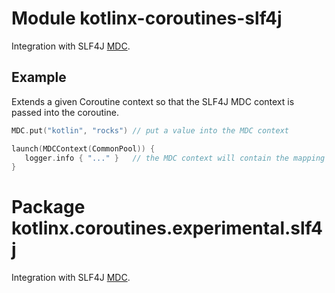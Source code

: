 # Module kotlinx-coroutines-slf4j

Integration with SLF4J [MDC](https://logback.qos.ch/manual/mdc.html).

## Example

Extends a given Coroutine context so that the SLF4J MDC context is passed into the coroutine.

```kotlin
MDC.put("kotlin", "rocks") // put a value into the MDC context

launch(MDCContext(CommonPool)) {
   logger.info { "..." }   // the MDC context will contain the mapping here
}
```

# Package kotlinx.coroutines.experimental.slf4j

Integration with SLF4J [MDC](https://logback.qos.ch/manual/mdc.html).
